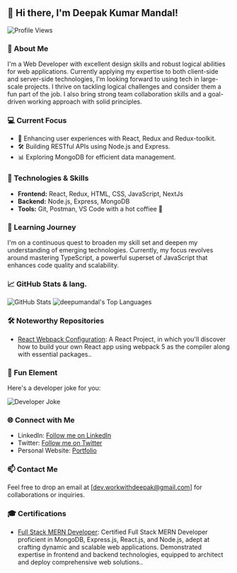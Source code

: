 ## 👋 Hi there, I'm Deepak Kumar Mandal!

![Profile Views](https://komarev.com/ghpvc/?username=deepumandal&color=blueviolet)

### 🌟 About Me
I'm a Web Developer with excellent design skills and robust logical abilities for web applications.
Currently applying my expertise to both client-side and server-side technologies, I'm looking
forward to using tech in large-scale projects. I thrive on tackling logical challenges and consider
them a fun part of the job. I also bring strong team collaboration skills and a goal-driven working
approach with solid principles.

### 💻 Current Focus
- 🚀 Enhancing user experiences with React, Redux and Redux-toolkit.
- 🛠️ Building RESTful APIs using Node.js and Express.
- 📊 Exploring MongoDB for efficient data management.

### 🚀 Technologies & Skills
- **Frontend:** React, Redux, HTML, CSS, JavaScript, NextJs
- **Backend:** Node.js, Express, MongoDB
- **Tools:** Git, Postman, VS Code with a hot coffiee 🚀

### 🌱 Learning Journey
I'm on a continuous quest to broaden my skill set and deepen my understanding of emerging technologies. Currently, my focus revolves around mastering TypeScript, a powerful superset of JavaScript that enhances code quality and scalability.

### 📈 GitHub Stats & lang.
![GitHub Stats](https://github-readme-stats.vercel.app/api?username=deepumandal&show_icons=true&theme=react&hide_title=true)
<img alt="deepumandal's Top Languages" src="https://github-readme-stats.vercel.app/api/top-langs/?username=deepumandal&langs_count=8&count_private=true&layout=compact&theme=react&hide_border=true&bg_color=0D1117" /></a>

### 🛠️ Noteworthy Repositories
- [React Webpack Configuration](https://github.com/deepumandal/react-webpack-configuration): A React Project, in which you'll discover how to build your own React app using webpack 5 as the compiler along with essential packages..
<!--- [Project Name](Link): Utilizing React and Redux for [brief description].-->

### 🤣 Fun Element
 Here's a developer joke for you:
 
![Developer Joke](https://readme-jokes.vercel.app/api?theme=react)

### 🌐 Connect with Me

- LinkedIn: <a href="https://www.linkedin.com/in/deepak-mandal-32b885211/" target="_blank">Follow me on LinkedIn</a>
- Twitter: <a href="https://x.com/deepak__78?t=QaDy55su96eTL2HDBRjxbA&s=09" target="_blank">Follow me on Twitter</a>
- Personal Website: <a href="https://deepumandal.github.io" target="_blank">Portfolio</a>


### 📫 Contact Me
Feel free to drop an email at [dev.workwithdeepak@gmail.com] for collaborations or inquiries.

### 🎓 Certifications
- [Full Stack MERN Developer](https://drive.google.com/file/d/149oTobtcb7cXFj3tH-kwkSB1V2MzwyHn/view?usp=sharing): Certified Full Stack MERN Developer proficient in MongoDB, Express.js, React.js, and Node.js, adept at crafting dynamic and scalable web applications. Demonstrated expertise in frontend and backend technologies, equipped to architect and deploy comprehensive web solutions..

